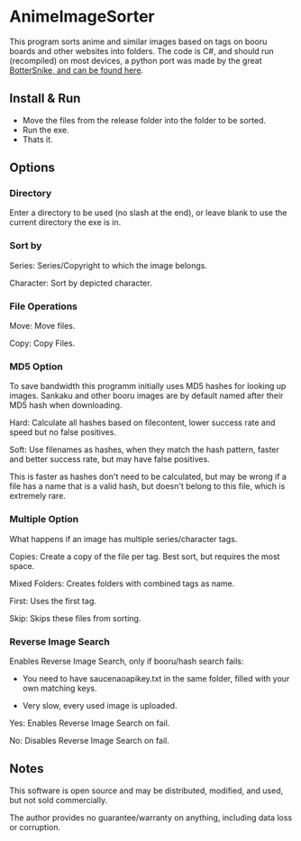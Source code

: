 # AnimeImageSorter

This program sorts anime and similar images based on tags on booru boards and other websites into folders.
The code is C#, and should run (recompiled) on most devices, a python port was made by the great [BotterSnike, and can be found here](https://github.com/Bottersnike/AnimeImageSorter).

## Install & Run

- Move the files from the release folder into the folder to be sorted.
- Run the exe.
- Thats it.

## Options

### Directory

Enter a directory to be used (no slash at the end), or leave blank to use the current directory the exe is in.

### Sort by

Series: Series/Copyright to which the image belongs.

Character: Sort by depicted character.

### File Operations

Move: Move files.

Copy: Copy Files.

### MD5 Option

To save bandwidth this programm initially uses MD5 hashes for looking up images.
Sankaku and other booru images are by default named after their MD5 hash when downloading.

Hard: Calculate all hashes based on filecontent, lower success rate and speed but no false positives.

Soft: Use filenames as hashes, when they match the hash pattern, faster and better success rate, but may have false positives. 

This is faster as hashes don't need to be calculated, 
but may be wrong if a file has a name that is a valid hash, but doesn't belong to this file, which is extremely rare.

### Multiple Option
What happens if an image has multiple series/character tags.

Copies: Create a copy of the file per tag. Best sort, but requires the most space.

Mixed Folders: Creates folders with combined tags as name.

First: Uses the first tag.

Skip: Skips these files from sorting.

### Reverse Image Search
Enables Reverse Image Search, only if booru/hash search fails: 

- You need to have saucenaoapikey.txt in the same folder, filled with your own matching keys.

- Very slow, every used image is uploaded.

Yes: Enables Reverse Image Search on fail.

No: Disables Reverse Image Search on fail.


## Notes

This software is open source and may be distributed, modified, and used, but not sold commercially.

The author provides no guarantee/warranty on anything, including data loss or corruption.
